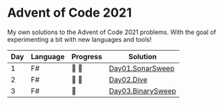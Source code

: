 # Advent of Code 2021

My own solutions to the Advent of Code 2021 problems. With the goal of experimenting a bit with new languages and tools!

| Day | Language | Progress      | Solution |
| -- | -------- |---------------| -------- |
|  1 | F#       | :star2: :star2: | [Day01.SonarSweep](https://github.com/Lerke/AdventOfCode2021/tree/main/Day01.SonarSweep)
|  2  | F#       | :star2: :star2: | [Day02.Dive](https://github.com/Lerke/AdventOfCode2021/tree/main/Day02.Dive)
|  3  | F#       | :star2: | [Day03.BinarySweep](https://github.com/Lerke/AdventOfCode2021/tree/main/Day03.BinarySweep)
